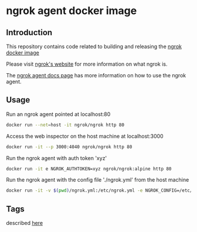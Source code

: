 # ngrok agent docker image

## Introduction

This repository contains code related to building and releasing the [ngrok docker image][ngrok-dockerhub]

Please visit [ngrok's website][ngrok] for more information on what ngrok is.

The [ngrok agent docs page][ngrok-docs] has more information on how to use the ngrok agent.

## Usage

Run an ngrok agent pointed at localhost:80

```bash
docker run --net=host -it ngrok/ngrok http 80
```

Access the web inspector on the host machine at localhost:3000

```bash
docker run -it --p 3000:4040 ngrok/ngrok http 80
```

Run the ngrok agent with auth token 'xyz'

```bash
docker run -it e NGROK_AUTHTOKEN=xyz ngrok/ngrok:alpine http 80
```

Run the ngrok agent with the config file './ngrok.yml' from the host machine

```bash
docker run -it -v $(pwd)/ngrok.yml:/etc/ngrok.yml -e NGROK_CONFIG=/etc/ngrok.yml ngrok/ngrok:alpine http 80
```

## Tags

described [here][ngrok-dockerhub]

[ngrok-dockerhub]: https://hub.docker.com/r/ngrok/ngrok
[ngrok]: https://ngrok.com/
[ngrok-docs]: https://ngrok.com/docs

